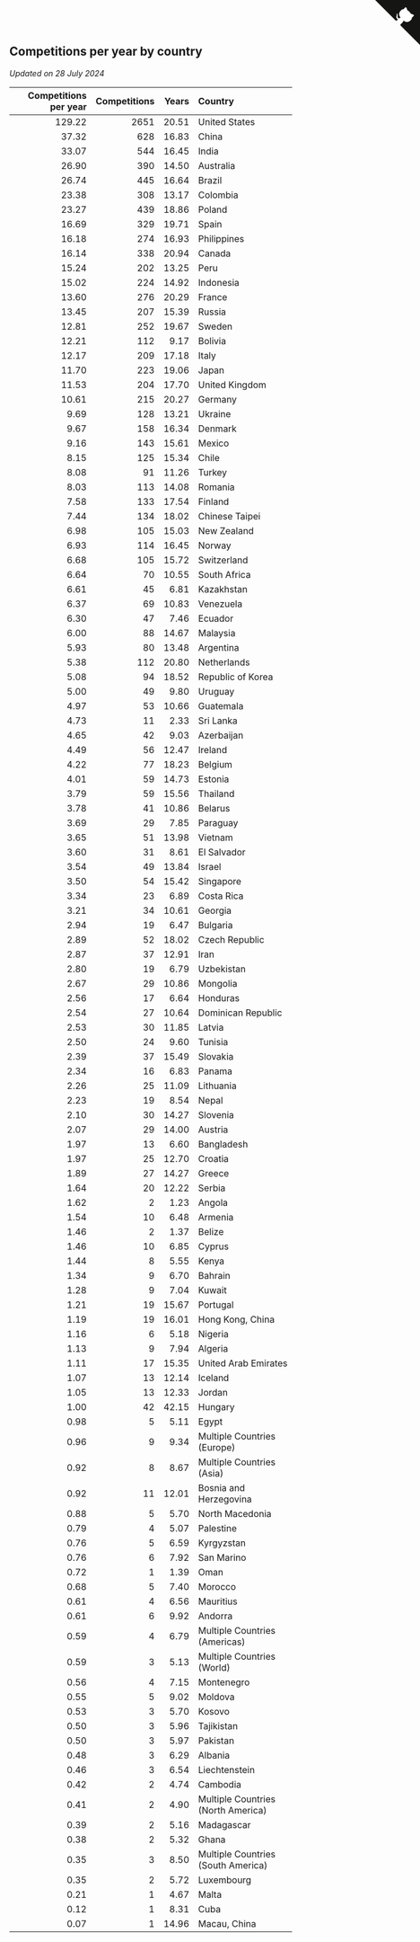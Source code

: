 ## Competitions per year by country

*Updated on 28 July 2024*

| Competitions per year | Competitions | Years | Country |
| ---: | ---: | ---: | :--- |
| 129.22 | 2651 | 20.51 | United States |
| 37.32 | 628 | 16.83 | China |
| 33.07 | 544 | 16.45 | India |
| 26.90 | 390 | 14.50 | Australia |
| 26.74 | 445 | 16.64 | Brazil |
| 23.38 | 308 | 13.17 | Colombia |
| 23.27 | 439 | 18.86 | Poland |
| 16.69 | 329 | 19.71 | Spain |
| 16.18 | 274 | 16.93 | Philippines |
| 16.14 | 338 | 20.94 | Canada |
| 15.24 | 202 | 13.25 | Peru |
| 15.02 | 224 | 14.92 | Indonesia |
| 13.60 | 276 | 20.29 | France |
| 13.45 | 207 | 15.39 | Russia |
| 12.81 | 252 | 19.67 | Sweden |
| 12.21 | 112 | 9.17 | Bolivia |
| 12.17 | 209 | 17.18 | Italy |
| 11.70 | 223 | 19.06 | Japan |
| 11.53 | 204 | 17.70 | United Kingdom |
| 10.61 | 215 | 20.27 | Germany |
| 9.69 | 128 | 13.21 | Ukraine |
| 9.67 | 158 | 16.34 | Denmark |
| 9.16 | 143 | 15.61 | Mexico |
| 8.15 | 125 | 15.34 | Chile |
| 8.08 | 91 | 11.26 | Turkey |
| 8.03 | 113 | 14.08 | Romania |
| 7.58 | 133 | 17.54 | Finland |
| 7.44 | 134 | 18.02 | Chinese Taipei |
| 6.98 | 105 | 15.03 | New Zealand |
| 6.93 | 114 | 16.45 | Norway |
| 6.68 | 105 | 15.72 | Switzerland |
| 6.64 | 70 | 10.55 | South Africa |
| 6.61 | 45 | 6.81 | Kazakhstan |
| 6.37 | 69 | 10.83 | Venezuela |
| 6.30 | 47 | 7.46 | Ecuador |
| 6.00 | 88 | 14.67 | Malaysia |
| 5.93 | 80 | 13.48 | Argentina |
| 5.38 | 112 | 20.80 | Netherlands |
| 5.08 | 94 | 18.52 | Republic of Korea |
| 5.00 | 49 | 9.80 | Uruguay |
| 4.97 | 53 | 10.66 | Guatemala |
| 4.73 | 11 | 2.33 | Sri Lanka |
| 4.65 | 42 | 9.03 | Azerbaijan |
| 4.49 | 56 | 12.47 | Ireland |
| 4.22 | 77 | 18.23 | Belgium |
| 4.01 | 59 | 14.73 | Estonia |
| 3.79 | 59 | 15.56 | Thailand |
| 3.78 | 41 | 10.86 | Belarus |
| 3.69 | 29 | 7.85 | Paraguay |
| 3.65 | 51 | 13.98 | Vietnam |
| 3.60 | 31 | 8.61 | El Salvador |
| 3.54 | 49 | 13.84 | Israel |
| 3.50 | 54 | 15.42 | Singapore |
| 3.34 | 23 | 6.89 | Costa Rica |
| 3.21 | 34 | 10.61 | Georgia |
| 2.94 | 19 | 6.47 | Bulgaria |
| 2.89 | 52 | 18.02 | Czech Republic |
| 2.87 | 37 | 12.91 | Iran |
| 2.80 | 19 | 6.79 | Uzbekistan |
| 2.67 | 29 | 10.86 | Mongolia |
| 2.56 | 17 | 6.64 | Honduras |
| 2.54 | 27 | 10.64 | Dominican Republic |
| 2.53 | 30 | 11.85 | Latvia |
| 2.50 | 24 | 9.60 | Tunisia |
| 2.39 | 37 | 15.49 | Slovakia |
| 2.34 | 16 | 6.83 | Panama |
| 2.26 | 25 | 11.09 | Lithuania |
| 2.23 | 19 | 8.54 | Nepal |
| 2.10 | 30 | 14.27 | Slovenia |
| 2.07 | 29 | 14.00 | Austria |
| 1.97 | 13 | 6.60 | Bangladesh |
| 1.97 | 25 | 12.70 | Croatia |
| 1.89 | 27 | 14.27 | Greece |
| 1.64 | 20 | 12.22 | Serbia |
| 1.62 | 2 | 1.23 | Angola |
| 1.54 | 10 | 6.48 | Armenia |
| 1.46 | 2 | 1.37 | Belize |
| 1.46 | 10 | 6.85 | Cyprus |
| 1.44 | 8 | 5.55 | Kenya |
| 1.34 | 9 | 6.70 | Bahrain |
| 1.28 | 9 | 7.04 | Kuwait |
| 1.21 | 19 | 15.67 | Portugal |
| 1.19 | 19 | 16.01 | Hong Kong, China |
| 1.16 | 6 | 5.18 | Nigeria |
| 1.13 | 9 | 7.94 | Algeria |
| 1.11 | 17 | 15.35 | United Arab Emirates |
| 1.07 | 13 | 12.14 | Iceland |
| 1.05 | 13 | 12.33 | Jordan |
| 1.00 | 42 | 42.15 | Hungary |
| 0.98 | 5 | 5.11 | Egypt |
| 0.96 | 9 | 9.34 | Multiple Countries (Europe) |
| 0.92 | 8 | 8.67 | Multiple Countries (Asia) |
| 0.92 | 11 | 12.01 | Bosnia and Herzegovina |
| 0.88 | 5 | 5.70 | North Macedonia |
| 0.79 | 4 | 5.07 | Palestine |
| 0.76 | 5 | 6.59 | Kyrgyzstan |
| 0.76 | 6 | 7.92 | San Marino |
| 0.72 | 1 | 1.39 | Oman |
| 0.68 | 5 | 7.40 | Morocco |
| 0.61 | 4 | 6.56 | Mauritius |
| 0.61 | 6 | 9.92 | Andorra |
| 0.59 | 4 | 6.79 | Multiple Countries (Americas) |
| 0.59 | 3 | 5.13 | Multiple Countries (World) |
| 0.56 | 4 | 7.15 | Montenegro |
| 0.55 | 5 | 9.02 | Moldova |
| 0.53 | 3 | 5.70 | Kosovo |
| 0.50 | 3 | 5.96 | Tajikistan |
| 0.50 | 3 | 5.97 | Pakistan |
| 0.48 | 3 | 6.29 | Albania |
| 0.46 | 3 | 6.54 | Liechtenstein |
| 0.42 | 2 | 4.74 | Cambodia |
| 0.41 | 2 | 4.90 | Multiple Countries (North America) |
| 0.39 | 2 | 5.16 | Madagascar |
| 0.38 | 2 | 5.32 | Ghana |
| 0.35 | 3 | 8.50 | Multiple Countries (South America) |
| 0.35 | 2 | 5.72 | Luxembourg |
| 0.21 | 1 | 4.67 | Malta |
| 0.12 | 1 | 8.31 | Cuba |
| 0.07 | 1 | 14.96 | Macau, China |


<a href="https://github.com/jonatanklosko/wca_statistics" class="github-corner" aria-label="View source on Github"><svg width="80" height="80" viewBox="0 0 250 250" style="fill:#151513; color:#fff; position: absolute; top: 0; border: 0; right: 0;" aria-hidden="true"><path d="M0,0 L115,115 L130,115 L142,142 L250,250 L250,0 Z"></path><path d="M128.3,109.0 C113.8,99.7 119.0,89.6 119.0,89.6 C122.0,82.7 120.5,78.6 120.5,78.6 C119.2,72.0 123.4,76.3 123.4,76.3 C127.3,80.9 125.5,87.3 125.5,87.3 C122.9,97.6 130.6,101.9 134.4,103.2" fill="currentColor" style="transform-origin: 130px 106px;" class="octo-arm"></path><path d="M115.0,115.0 C114.9,115.1 118.7,116.5 119.8,115.4 L133.7,101.6 C136.9,99.2 139.9,98.4 142.2,98.6 C133.8,88.0 127.5,74.4 143.8,58.0 C148.5,53.4 154.0,51.2 159.7,51.0 C160.3,49.4 163.2,43.6 171.4,40.1 C171.4,40.1 176.1,42.5 178.8,56.2 C183.1,58.6 187.2,61.8 190.9,65.4 C194.5,69.0 197.7,73.2 200.1,77.6 C213.8,80.2 216.3,84.9 216.3,84.9 C212.7,93.1 206.9,96.0 205.4,96.6 C205.1,102.4 203.0,107.8 198.3,112.5 C181.9,128.9 168.3,122.5 157.7,114.1 C157.9,116.9 156.7,120.9 152.7,124.9 L141.0,136.5 C139.8,137.7 141.6,141.9 141.8,141.8 Z" fill="currentColor" class="octo-body"></path></svg></a><style>.github-corner:hover .octo-arm{animation:octocat-wave 560ms ease-in-out}@keyframes octocat-wave{0%,100%{transform:rotate(0)}20%,60%{transform:rotate(-25deg)}40%,80%{transform:rotate(10deg)}}@media (max-width:500px){.github-corner:hover .octo-arm{animation:none}.github-corner .octo-arm{animation:octocat-wave 560ms ease-in-out}}</style>
